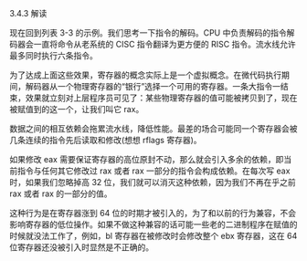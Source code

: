 3.4.3 解读

现在回到列表 3-3 的示例。我们思考一下指令的解码。CPU 中负责解码的指令解码器会一直将命令从老系统的 CISC 指令翻译为更方便的 RISC 指令。流水线允许最多同时执行六条指令。

为了达成上面这些效果，寄存器的概念实际上是一个虚拟概念。在微代码执行期间，解码器从一个物理寄存器的“银行”选择一个可用的寄存器。一条大指令一结束，效果就立刻对上层程序员可见了：某些物理寄存器的值可能被拷贝到了，现在被赋值到的这一个，让我们叫它 rax。

数据之间的相互依赖会拖累流水线，降低性能。最差的场合可能同一个寄存器会被几条连续的指令先后读取和修改\(想想 rflags 寄存器\)。

如果修改 eax 需要保证寄存器的高位原封不动，那么就会引入多余的依赖，即当前指令与任何其它修改过 rax 或者 rax 一部分的指令会构成依赖。在每次写 eax 时，如果我们忽略掉高 32 位，我们就可以消灭这种依赖，因为我们不再在乎之前 rax 或者 rax 的一部分的值。

这种行为是在寄存器涨到 64 位的时期才被引入的，为了和以前的行为兼容，不会影响寄存器的低位操作。如果不做这种兼容的话可能一些老的二进制程序在赋值的时候就没法工作了，例如，bl 寄存器在被修改时会修改整个 ebx 寄存器，这在 64 位寄存器还没被引入时显然是不正确的。

